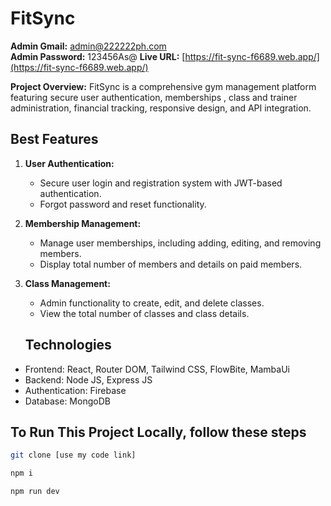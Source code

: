 #  FitSync

**Admin Gmail:** admin@222222ph.com  
**Admin Password:** 123456As@
**Live URL:** [https://fit-sync-f6689.web.app/](https://fit-sync-f6689.web.app/)

**Project Overview:** FitSync is a comprehensive gym management platform featuring secure user authentication, memberships , class and trainer administration, financial tracking, responsive design, and API integration.

## Best Features

1. **User Authentication:**
   - Secure user login and registration system with JWT-based authentication.
   - Forgot password and reset functionality.

2. **Membership Management:**
   - Manage user memberships, including adding, editing, and removing members.
   - Display total number of members and details on paid members.

3. **Class Management:**
   - Admin functionality to create, edit, and delete classes.
   - View the total number of classes and class details.
     
   ## Technologies
- Frontend: React, Router DOM, Tailwind CSS, FlowBite, MambaUi
- Backend: Node JS, Express JS
- Authentication: Firebase
- Database: MongoDB
      
## To Run This Project Locally, follow these steps

```sh
git clone [use my code link]
```
```sh
npm i
```
```sh
npm run dev
```

